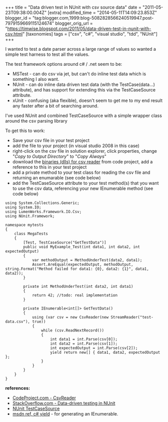 +++
title = "Data driven test in NUnit with csv source data"
date = "2011-05-23T09:38:00.004Z"
[extra]
modified_time = "2014-05-11T14:09:23.853Z"
blogger_id = "tag:blogger.com,1999:blog-5082828566240519947.post-7979159669115124674"
blogger_orig_url = "https://timwise.blogspot.com/2011/05/data-driven-test-in-nunit-with-csv.html"
[taxonomies]
tags = ["csv", "c#", "visual studio", "tdd", "NUnit"]
+++

I wanted to test a date parser across a large range of values so wanted a simple test harness to test all the values.  

The test framework options around c# / .net seem to be:  

*   MSTest - can do csv via jet, but can't do inline test data which is something I also want.
*   NUnit - can do inline data driven test data (with the TestCase(data...) attribute), and has support for extending this via the TestCaseSource attribute.
*   xUnit - confusing (aka flexible), doesn't seem to get me to my end result any faster after a bit of searching around.

I've used NUnit and combined TestCaseSource with a simple wrapper class around the csv parsing library  

To get this to work:  

*   Save your csv file in your test project
*   add the file to your project (in visual studio 2008 in this case)
*   right-click on the csv file in solution explorer, click properties, change "<span style="font-style: italic;">Copy to Output Directory</span>" to "<span style="font-style: italic;">Copy Always</span>"
*   download the [binaries (dlls) for csv reader](http://www.codeproject.com/KB/database/CsvReader/CsvReader_bin.zip) from code project, add a reference to this in your test project
*   add a private method to your test class for reading the csv file and returning an enumarable (see code below)
*   add the TestCaseSource attribute to your test method(s) that you want to use the csv data, referencing your new IEnumerable method (see code below)

```
using System.Collections.Generic;
using System.IO;
using LumenWorks.Framework.IO.Csv;
using NUnit.Framework;

namespace mytests
{
    class MegaTests
    {
        [Test, TestCaseSource("GetTestData")]
        public void MyExample_Test(int data1, int data2, int expectedOutput)
        {
            var methodOutput = MethodUnderTest(data2, data1);
            Assert.AreEqual(expectedOutput, methodOutput, string.Format("Method failed for data1: {0}, data2: {1}", data1, data2));
        }

        private int MethodUnderTest(int data2, int data1)
        {
            return 42; //todo: real implementation
        }

        private IEnumerable<int[]> GetTestData()
        {
            using (var csv = new CsvReader(new StreamReader("test-data.csv"), true))
            {
                while (csv.ReadNextRecord())
                {
                    int data1 = int.Parse(csv[0]);
                    int data2 = int.Parse(csv[1]);
                    int expectedOutput = int.Parse(csv[2]);
                    yield return new[] { data1, data2, expectedOutput };
                }
            }
        }
    }
}
```

<span style="font-weight: bold;">references:</span>  

*   [CodeProject.com - CsvReader](http://www.codeproject.com/KB/database/CsvReader.aspx)
*   [StackOverflow.com - Data-driven testing in NUnit](http://stackoverflow.com/questions/4036840/data-driven-testing-in-nunit)
*   [NUnit TestCaseSource](http://nunit.com/index.php?p=testCaseSource&r=2.5.8)
*   [msdn ref, c# yield](http://msdn.microsoft.com/en-us/library/9k7k7cf0%28v=vs.80%29.aspx) - for generating an IEnumerable.
